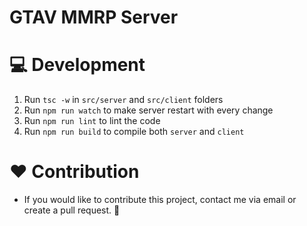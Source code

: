 # GTAV MMRP Server

# 💻 Development 
1. Run `tsc -w` in `src/server` and `src/client` folders
2. Run `npm run watch` to make server restart with every change
3. Run `npm run lint` to lint the code
4. Run `npm run build` to compile both `server` and `client`

# ❤️ Contribution 
- If you would like to contribute this project, contact me via email or create a pull request. 🔁
